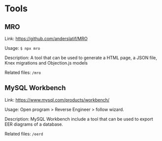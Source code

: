 # Tools

## MRO
Link: https://github.com/anderslatif/MRO

Usage: `$ npx mro`

Description: A tool that can be used to generate a HTML page, a JSON file, Knex migrations and Objection.js models

Related files: `/mro`

## MySQL Workbench
Link: https://www.mysql.com/products/workbench/

Usage: Open program > Reverse Engineer > follow wizard.

Description: MySQL Workbench include a tool that can be used to export EER diagrams of a database.

Related files: `/eerd`
